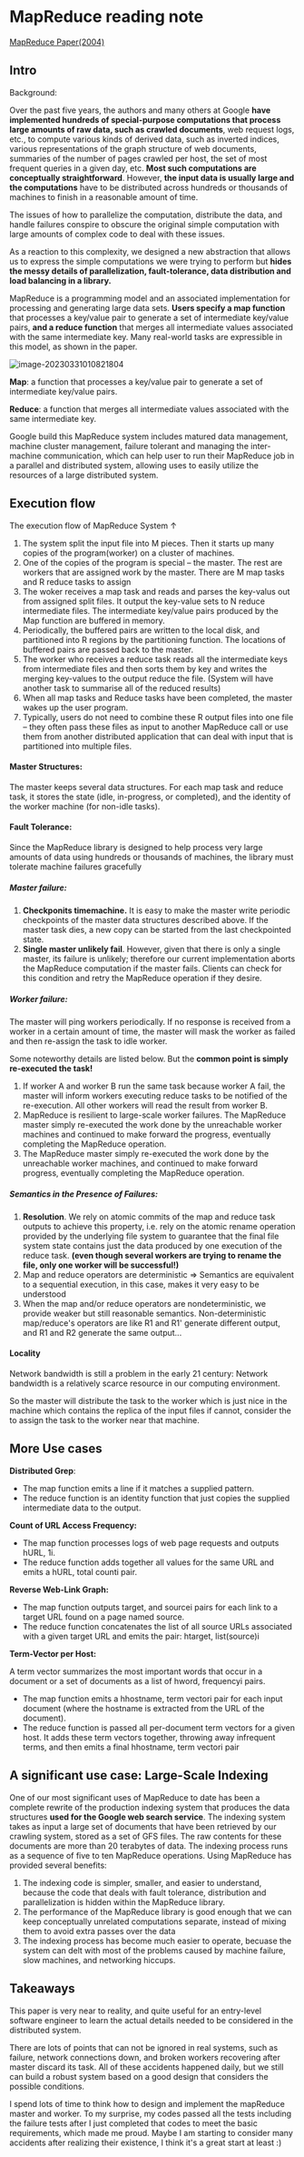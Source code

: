 

# MapReduce reading note

[MapReduce Paper(2004)](http://static.googleusercontent.com/media/research.google.com/en//archive/mapreduce-osdi04.pdf)

## Intro

Background:

Over the past five years, the authors and many others at Google **have implemented hundreds of special-purpose computations that process large amounts of raw data, such as crawled documents**, web request logs, etc., to compute various kinds of derived data, such as inverted indices, various representations of the graph structure of web documents, summaries of the number of pages crawled per host, the set of most frequent queries in a given day, etc. **Most such computations are conceptually straightforward**. However, **the input data is usually large and the computations** have to be distributed across hundreds or thousands of machines to finish in a reasonable amount of time. 

The issues of how to parallelize the computation, distribute the data, and handle failures conspire to obscure the original simple computation with large amounts of complex code to deal with these issues.

As a reaction to this complexity, we designed a new abstraction that allows us to express the simple computations we were trying to perform but **hides the messy details of parallelization, fault-tolerance, data distribution and load balancing in a library.**

MapReduce is a programming model and an associated implementation for processing and generating large data sets. **Users specify a map function** that processes a key/value pair to generate a set of intermediate key/value pairs, **and a reduce function** that merges all intermediate values associated with the same intermediate key. Many real-world tasks are expressible in this model, as shown in the paper.

![image-20230331010821804](./mapreduce.assets/image-20230331010821804.png)

**Map**: a function that processes a key/value pair to generate a set of intermediate key/value pairs.

**Reduce**: a function that merges all intermediate values associated with the same intermediate key.

Google build this MapReduce system includes matured data management, machine cluster management, failure tolerant and managing the inter-machine communication, which can help user to run their MapReduce job in a parallel and distributed system, allowing uses to easily utilize the resources of a large distributed system.

## Execution flow



The execution flow of MapReduce System ↑

1. The system split the input file into M pieces. Then it starts up many copies of the program(worker) on a cluster of machines.
2. One of the copies of the program is special – the master. The rest are workers that are assigned work by the master. There are M map tasks and R reduce tasks to assign
3. The woker receives a map task and reads and parses the key-valus out from assigned split files. It output the key-value sets to N reduce intermediate files. The intermediate key/value pairs produced by the Map function are buffered in memory.
4. Periodically, the buffered pairs are written to the local disk, and partitioned into R regions by the partitioning function. The locations of buffered pairs are passed back to the master.
5. The worker who receives a reduce task reads all the intermediate keys from intermediate files and then sorts them by key and writes the merging key-values to the output reduce the file. (System will have another task to summarise all of the reduced results)
6. When all map tasks and Reduce tasks have been completed, the master wakes up the user program.
7. Typically, users do not need to combine these R output files into one file – they often pass these files as input to another MapReduce call or use them from another distributed application that can deal with input that is partitioned into multiple files.

#### **Master Structures:**

The master keeps several data structures. For each map task and reduce task, it stores the state (idle, in-progress, or completed), and the identity of the worker machine (for non-idle tasks).

#### **Fault Tolerance:**

Since the MapReduce library is designed to help process very large amounts of data using hundreds or thousands of machines, the library must tolerate machine failures gracefully

##### **Master failure:** 

1. **Checkponits timemachine.** It is easy to make the master write periodic checkpoints of the master data structures described above. If the master task dies, a new copy can be started from the last checkpointed state. 
2. **Single master unlikely fail**. However, given that there is only a single master, its failure is unlikely; therefore our current implementation aborts the MapReduce computation if the master fails. Clients can check for this condition and retry the MapReduce operation if they desire.

##### **Worker failure:** 

The master will ping workers periodically. If no response is received from a worker in a certain amount of time, the master will mask the worker as failed and then re-assign the task to idle worker. 

Some noteworthy details are listed below. But the **common point is simply re-executed the task!** 

1. If worker A and worker B run the same task because worker A fail, the master will inform workers executing reduce tasks to be notified of the re-execution. All other workers will read the result from worker B.
2. MapReduce is resilient to large-scale worker failures. The MapReduce master simply re-executed the work done by the unreachable worker machines and continued to make forward the progress, eventually completing the MapReduce operation.
3. The MapReduce master simply re-executed the work done by the unreachable worker machines, and continued to make forward progress, eventually completing the MapReduce operation.

##### **Semantics in the Presence of Failures:**

1. **Resolution**. We rely on atomic commits of the map and reduce task outputs to achieve this property, i.e. rely on the atomic rename operation provided by the underlying file system to guarantee that the final file system state contains just the data produced by one execution of the reduce task. **(even though several workers are trying to rename the file, only one worker will be successful!)**
2. Map and reduce operators are deterministic => Semantics are equivalent to a sequential execution, in this case, makes it very easy to be understood
3. When the map and/or reduce operators are nondeterministic, we provide weaker but still reasonable semantics. Non-deterministic map/reduce's operators are like R1 and R1' generate different output, and R1 and R2 generate the same output...

#### Locality 

Network bandwidth is still a problem in the early 21 century: Network bandwidth is a relatively scarce resource in our computing environment.

So the master will distribute the task to the worker which is just nice in the machine which contains the replica of the input files if cannot, consider the to assign the task to the worker near that machine.

## More Use cases

**Distributed Grep**: 

- The map function emits a line if it matches a supplied pattern. 
- The reduce function is an identity function that just copies the supplied intermediate data to the output.

**Count of URL Access Frequency:** 

- The map function processes logs of web page requests and outputs hURL, 1i. 
- The reduce function adds together all values for the same URL and emits a hURL, total counti pair.

**Reverse Web-Link Graph:** 

- The map function outputs target, and sourcei pairs for each link to a target URL found on a page named source. 
- The reduce function concatenates the list of all source URLs associated with a given target URL and emits the pair: htarget, list(source)i

**Term-Vector per Host:** 

A term vector summarizes the most important words that occur in a document or a set of documents as a list of hword, frequencyi pairs. 

- The map function emits a hhostname, term vectori pair for each input document (where the hostname is extracted from the URL of the document). 
- The reduce function is passed all per-document term vectors for a given host. It adds these term vectors together, throwing away infrequent terms, and then emits a final hhostname, term vectori pair

## A significant use case: Large-Scale Indexing

One of our most significant uses of MapReduce to date has been a complete rewrite of the production indexing system that produces the data structures **used for the Google web search service**. The indexing system takes as input a large set of documents that have been retrieved by our crawling system, stored as a set of GFS files. The raw contents for these documents are more than 20 terabytes of data. The indexing process runs as a sequence of five to ten MapReduce operations. Using MapReduce has provided several benefits:

1. The indexing code is simpler, smaller, and easier to understand, because the code that deals with fault tolerance, distribution and parallelization is hidden within the MapReduce library.
2. The performance of the MapReduce library is good enough that we can keep conceptually unrelated computations separate, instead of mixing them to avoid extra passes over the data
3. The indexing process has become much easier to operate, becuase the system can delt with most of the problems caused by machine failure, slow machines, and networking hiccups.

## Takeaways

This paper is very near to reality, and quite useful for an entry-level software engineer to learn the actual details needed to be considered in the distributed system. 

There are lots of points that can not be ignored in real systems, such as failure, network connections down, and broken workers recovering after master discard its task. All of these accidents happened daily, but we still can build a robust system based on a good design that considers the possible conditions.

I spend lots of time to think how to design and implement the mapReduce master and worker. To my surprise, my codes passed all the tests including the failure tests after I just completed that codes to meet the basic requirements, which made me proud. Maybe I am starting to consider many accidents after realizing their existence, I think it's a great start at least :)

